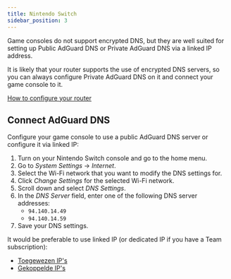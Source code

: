 ```yaml
---
title: Nintendo Switch
sidebar_position: 3
---
```


Game consoles do not support encrypted DNS, but they are well suited for setting up Public AdGuard DNS or Private AdGuard DNS via a linked IP address.

It is likely that your router supports the use of encrypted DNS servers, so you can always configure Private AdGuard DNS on it and connect your game console to it.

[How to configure your router](/private-dns/connect-devices/routers/routers.md)

## Connect AdGuard DNS

Configure your game console to use a public AdGuard DNS server or configure it via linked IP:

1. Turn on your Nintendo Switch console and go to the home menu.
2. Go to _System Settings_ → _Internet_.
3. Select the Wi-Fi network that you want to modify the DNS settings for.
4. Click _Change Settings_ for the selected Wi-Fi network.
5. Scroll down and select _DNS Settings_.
6. In the _DNS Server_ field, enter one of the following DNS server addresses:
    - `94.140.14.49`
    - `94.140.14.59`
7. Save your DNS settings.

It would be preferable to use linked IP (or dedicated IP if you have a Team subscription):

 - [Toegewezen IP's](/private-dns/connect-devices/other-options/dedicated-ip.md)
 - [Gekoppelde IP's](/private-dns/connect-devices/other-options/linked-ip.md)
